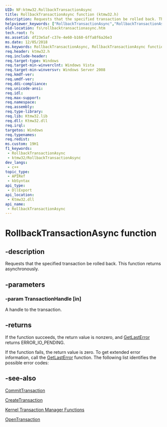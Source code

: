 ```yaml
---
UID: NF:ktmw32.RollbackTransactionAsync
title: RollbackTransactionAsync function (ktmw32.h)
description: Requests that the specified transaction be rolled back. This function returns asynchronously.
helpviewer_keywords: ["RollbackTransactionAsync","RollbackTransactionAsync function [Files]","fs.rollbacktransactionasync","ktmw32/RollbackTransactionAsync"]
old-location: fs\rollbacktransactionasync.htm
tech.root: fs
ms.assetid: df23e5af-c37e-4e60-b160-6ffa8f6a26e3
ms.date: 12/05/2018
ms.keywords: RollbackTransactionAsync, RollbackTransactionAsync function [Files], fs.rollbacktransactionasync, ktmw32/RollbackTransactionAsync
req.header: ktmw32.h
req.include-header: 
req.target-type: Windows
req.target-min-winverclnt: Windows Vista
req.target-min-winversvr: Windows Server 2008
req.kmdf-ver: 
req.umdf-ver: 
req.ddi-compliance: 
req.unicode-ansi: 
req.idl: 
req.max-support: 
req.namespace: 
req.assembly: 
req.type-library: 
req.lib: Ktmw32.lib
req.dll: Ktmw32.dll
req.irql: 
targetos: Windows
req.typenames: 
req.redist: 
ms.custom: 19H1
f1_keywords:
 - RollbackTransactionAsync
 - ktmw32/RollbackTransactionAsync
dev_langs:
 - c++
topic_type:
 - APIRef
 - kbSyntax
api_type:
 - DllExport
api_location:
 - Ktmw32.dll
api_name:
 - RollbackTransactionAsync
---
```


# RollbackTransactionAsync function


## -description

Requests that the specified transaction be rolled back.  This function returns asynchronously.

## -parameters

### -param TransactionHandle [in]

A handle to the transaction.

## -returns

If the function succeeds, the return value is nonzero, and <a href="https://docs.microsoft.com/windows/desktop/api/errhandlingapi/nf-errhandlingapi-getlasterror">GetLastError</a> returns ERROR_IO_PENDING.

If the function fails, the return value is zero. To get extended error information, call the <a href="https://docs.microsoft.com/windows/desktop/api/errhandlingapi/nf-errhandlingapi-getlasterror">GetLastError</a> function. The following list identifies the possible error codes:

## -see-also

<a href="https://docs.microsoft.com/windows/desktop/api/ktmw32/nf-ktmw32-committransaction">CommitTransaction</a>



<a href="https://docs.microsoft.com/windows/desktop/api/ktmw32/nf-ktmw32-createtransaction">CreateTransaction</a>



<a href="https://docs.microsoft.com/windows/desktop/Ktm/kernel-transaction-manager-functions">Kernel Transaction Manager Functions</a>



<a href="https://docs.microsoft.com/windows/desktop/api/ktmw32/nf-ktmw32-opentransaction">OpenTransaction</a>

